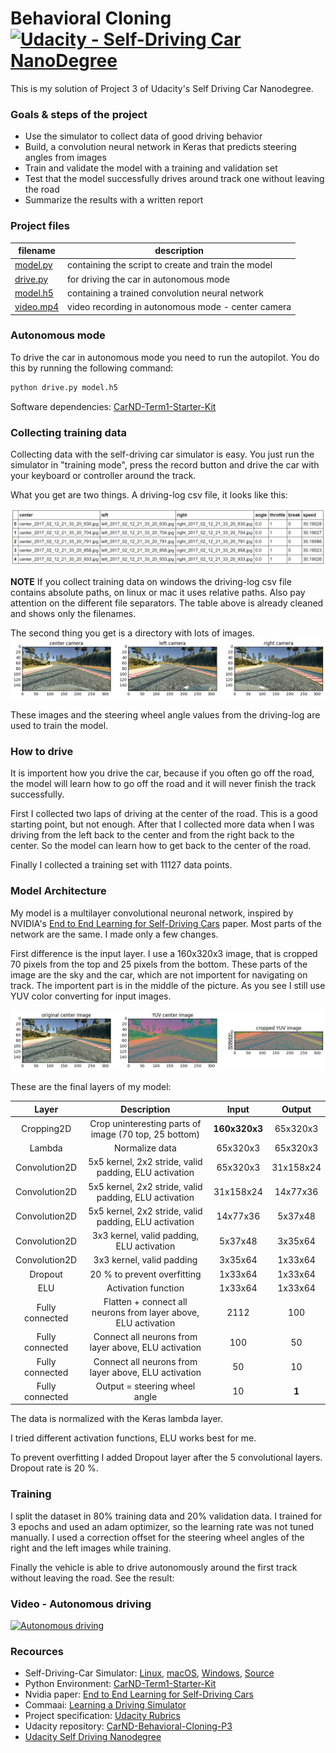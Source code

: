 # Behavioral Cloning [![Udacity - Self-Driving Car NanoDegree](https://s3.amazonaws.com/udacity-sdc/github/shield-carnd.svg)](http://www.udacity.com/drive)

This is my solution of Project 3 of Udacity's Self Driving Car Nanodegree.  

### Goals & steps of the project
* Use the simulator to collect data of good driving behavior
* Build, a convolution neural network in Keras that predicts steering angles from images
* Train and validate the model with a training and validation set
* Test that the model successfully drives around track one without leaving the road
* Summarize the results with a written report

### Project files
|filename|description
|---|---|
|[model.py](./model.py)|containing the script to create and train the model|
|[drive.py](./drive.py)|for driving the car in autonomous mode|
|[model.h5](./model.h5)|containing a trained convolution neural network|
|[video.mp4](./video.mp4)|video recording in autonomous mode - center camera|

### Autonomous mode

To drive the car in autonomous mode you need to run the autopilot. You do this by running the following command:

```sh
python drive.py model.h5
```

Software dependencies: [CarND-Term1-Starter-Kit](https://github.com/udacity/CarND-Term1-Starter-Kit)

### Collecting training data

Collecting data with the self-driving car simulator is easy. You just run the simulator in "training mode", press the record button and drive the car with your keyboard or controller around the track.

What you get are two things. A driving-log csv file, it looks like this:

![driving log](./images/driving_log.png "driving log")

**NOTE** If you collect training data on windows the driving-log csv file contains absolute paths, on linux or mac it uses relative paths. Also pay attention on the different file separators. The table above is already cleaned and shows only the filenames.

The second thing you get is a directory with lots of images.
![training data images](./images/training_data.png "training data images")

These images and the steering wheel angle values from the driving-log are used to train the model.

### How to drive

It is importent how you drive the car, because if you often go off the road, the model will learn how to go off the road and it will never finish the track successfully.

First I collected two laps of driving at the center of the road. This is a good starting point, but not enough. After that I collected more data when I was driving from the left back to the center and from the right back to the center. So the model can learn how to get back to the center of the road.

Finally I collected a training set with 11127 data points.

### Model Architecture

My model is a multilayer convolutional neuronal network, inspired by NVIDIA's [End to End Learning for Self-Driving Cars](https://images.nvidia.com/content/tegra/automotive/images/2016/solutions/pdf/end-to-end-dl-using-px.pdf) paper. Most parts of the network are the same. I made only a few changes.

First difference is the input layer. I use a 160x320x3 image, that is cropped 70 pixels from the top and 25 pixels from the bottom. These parts of the image are the sky and the car, which are not importent for navigating on track. The importent part is in the middle of the picture. As you see I still use YUV color converting for input images.

![color converting and cropping](./images/color_convert_crop.png "color converting and cropping")

These are the final layers of my model:

| Layer         		|     Description	        					| Input |Output| 
|:---------------------:|:---------------------------------------------:| :----:|:-----:|
| Cropping2D		   	| Crop uninteresting parts of image (70 top, 25 bottom) 	|**160x320x3**|65x320x3|
| Lambda				| Normalize data 										|65x320x3|65x320x3|
| Convolution2D 	    | 5x5 kernel, 2x2 stride, valid padding, ELU activation |65x320x3|31x158x24|
| Convolution2D			| 5x5 kernel, 2x2 stride, valid padding, ELU activation |31x158x24|14x77x36|
| Convolution2D			| 5x5 kernel, 2x2 stride, valid padding, ELU activation |14x77x36|5x37x48|
| Convolution2D			| 3x3 kernel, valid padding, ELU activation 			|5x37x48|3x35x64|
| Convolution2D			| 3x3 kernel, valid padding								|3x35x64|1x33x64|
| Dropout				| 20 %	to prevent overfitting							|1x33x64|1x33x64|
| ELU					| Activation function									|1x33x64|1x33x64|
| Fully connected		| Flatten + connect all neurons from layer above, ELU activation|2112|100|
| Fully connected		| Connect all neurons from layer above, ELU activation	|100|50|
| Fully connected		| Connect all neurons from layer above, ELU activation  |50|10|
| Fully connected		| Output = steering wheel angle 						|10|**1**|

The data is normalized with the Keras lambda layer. 

I tried different activation functions, ELU works best for me. 

To prevent overfitting I added Dropout layer after the 5 convolutional layers. Dropout rate is 20 %.

### Training

I split the dataset in 80% training data and 20% validation data. I trained for 3 epochs and used an adam optimizer, so the learning rate was not tuned manually. I used a correction offset for the steering wheel angles of the right and the left images while training.

Finally the vehicle is able to drive autonomously around the first track without leaving the road. See the result:

### Video - Autonomous driving

[![Autonomous driving](http://img.youtube.com/vi/J6EGMKN2kL0/0.jpg)](http://www.youtube.com/watch?v=J6EGMKN2kL0 "Autonomous driving")

### Recources
* Self-Driving-Car Simulator: [Linux](https://d17h27t6h515a5.cloudfront.net/topher/2017/February/58ae46bb_linux-sim/linux-sim.zip), [macOS](https://d17h27t6h515a5.cloudfront.net/topher/2017/February/58ae4594_mac-sim.app/mac-sim.app.zip), [Windows](https://d17h27t6h515a5.cloudfront.net/topher/2017/February/58ae4419_windows-sim/windows-sim.zip), [Source](https://github.com/udacity/self-driving-car-sim)
* Python Environment: [CarND-Term1-Starter-Kit](https://github.com/udacity/CarND-Term1-Starter-Kit)
* Nvidia paper: [End to End Learning for Self-Driving Cars](https://images.nvidia.com/content/tegra/automotive/images/2016/solutions/pdf/end-to-end-dl-using-px.pdf)
* Commaai: [Learning a Driving Simulator](https://github.com/commaai/research) 
* Project specification: [Udacity Rubrics](https://review.udacity.com/#!/rubrics/432/view)
* Udacity repository: [CarND-Behavioral-Cloning-P3](https://github.com/udacity/CarND-Behavioral-Cloning-P3)
* [Udacity Self Driving Nanodegree](http://www.udacity.com/drive)
